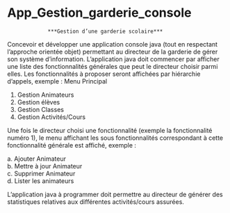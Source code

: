 # App_Gestion_garderie_console
        
                 ***Gestion d’une garderie scolaire***
 
 Concevoir et développer une application console java (tout en respectant l’approche orientée objet) permettant au directeur de la garderie de gérer son système d’information.
 L’application java doit commencer par afficher une liste des fonctionnalités générales que peut le directeur choisir parmi elles.
 Les fonctionnalités à proposer seront affichées par hiérarchie d’appels, exemple : Menu Principal
1. Gestion Animateurs
2. Gestion élèves
3. Gestion Classes
4. Gestion Activités/Cours

Une fois le directeur choisi une fonctionnalité (exemple la fonctionnalité numéro 1), le menu affichant les sous fonctionnalités correspondant à cette fonctionnalité générale est affiché, exemple :

a. Ajouter Animateur   
b. Mettre à jour Animateur  
c. Supprimer Animateur   
d. Lister les animateurs

L’application java à programmer doit permettre au directeur de générer des statistiques relatives aux différentes activités/cours assurées.
